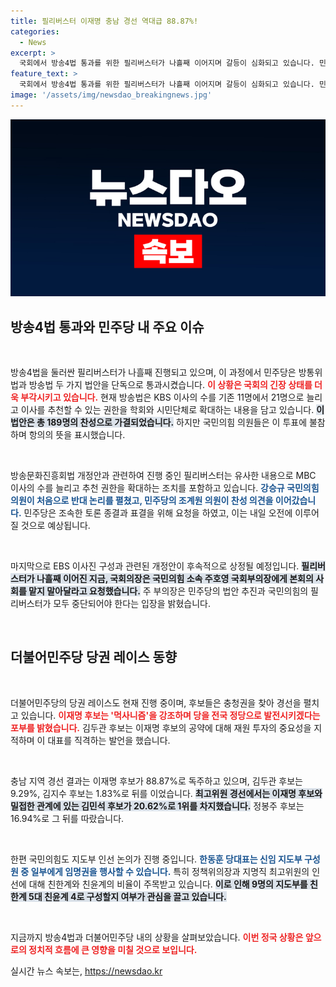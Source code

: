 ```yaml
---
title: 필리버스터 이재명 충남 경선 역대급 88.87%!
categories:
  - News
excerpt: >
  국회에서 방송4법 통과를 위한 필리버스터가 나흘째 이어지며 갈등이 심화되고 있습니다. 민주당은 방송법과 방통위법을 통과시킨 반면, 국민의힘은 강력히 반발하고 있습니다. 후속 법안 논의가 이어지는 가운데 당내 경선도 치열한 열기를 보이고 있습니다.
feature_text: >
  국회에서 방송4법 통과를 위한 필리버스터가 나흘째 이어지며 갈등이 심화되고 있습니다. 민주당은 방송법과 방통위법을 통과시킨 반면, 국민의힘은 강력히 반발하고 있습니다. 후속 법안 논의가 이어지는 가운데 당내 경선도 치열한 열기를 보이고 있습니다.
image: '/assets/img/newsdao_breakingnews.jpg'
---
```


<p><img src="/assets/img/newsdao_breakingnews.jpg" alt="implanttips 속보" /></p>

<h2 data-ke-size="size26">방송4법 통과와 민주당 내 주요 이슈</h2>

<p data-ke-size="size16">&nbsp;</p>

<p>방송4법을 둘러싼 필리버스터가 나흘째 진행되고 있으며, 이 과정에서 민주당은 방통위법과 방송법 두 가지 법안을 단독으로 통과시켰습니다. <b><span style="color: #ee2323;">이 상황은 국회의 긴장 상태를 더욱 부각시키고 있습니다.</span></b> 현재 방송법은 KBS 이사의 수를 기존 11명에서 21명으로 늘리고 이사를 추천할 수 있는 권한을 학회와 시민단체로 확대하는 내용을 담고 있습니다. <b><span style="background-color: #21538527;">이 법안은 총 189명의 찬성으로 가결되었습니다.</span></b> 하지만 국민의힘 의원들은 이 투표에 불참하며 항의의 뜻을 표시했습니다.</p>

<p data-ke-size="size16">&nbsp;</p>

<p>방송문화진흥회법 개정안과 관련하여 진행 중인 필리버스터는 유사한 내용으로 MBC 이사의 수를 늘리고 추천 권한을 확대하는 조치를 포함하고 있습니다. <b><span style="color: #1a5490;">강승규 국민의힘 의원이 처음으로 반대 논리를 펼쳤고, 민주당의 조계원 의원이 찬성 의견을 이어갔습니다.</span></b> 민주당은 조속한 토론 종결과 표결을 위해 요청을 하였고, 이는 내일 오전에 이루어질 것으로 예상됩니다. </p>

<p data-ke-size="size16">&nbsp;</p>

<p>마지막으로 EBS 이사진 구성과 관련된 개정안이 후속적으로 상정될 예정입니다. <b><span style="background-color: #21538527;">필리버스터가 나흘째 이어진 지금, 국회의장은 국민의힘 소속 주호영 국회부의장에게 본회의 사회를 맡지 말아달라고 요청했습니다.</span></b> 주 부의장은 민주당의 법안 추진과 국민의힘의 필리버스터가 모두 중단되어야 한다는 입장을 밝혔습니다. </p>

<p data-ke-size="size16">&nbsp;</p>

<h2 data-ke-size="size26">더불어민주당 당권 레이스 동향</h2>

<p data-ke-size="size16">&nbsp;</p>

<p>더불어민주당의 당권 레이스도 현재 진행 중이며, 후보들은 충청권을 찾아 경선을 펼치고 있습니다. <b><span style="color: #ee2323;">이재명 후보는 '먹사니즘'을 강조하며 당을 전국 정당으로 발전시키겠다는 포부를 밝혔습니다.</span></b> 김두관 후보는 이재명 후보의 공약에 대해 재원 투자의 중요성을 지적하며 이 대표를 직격하는 발언을 했습니다. </p>

<p data-ke-size="size16">&nbsp;</p>

<p>충남 지역 경선 결과는 이재명 후보가 88.87%로 독주하고 있으며, 김두관 후보는 9.29%, 김지수 후보는 1.83%로 뒤를 이었습니다. <b><span style="background-color: #21538527;">최고위원 경선에서는 이재명 후보와 밀접한 관계에 있는 김민석 후보가 20.62%로 1위를 차지했습니다.</span></b> 정봉주 후보는 16.94%로 그 뒤를 따랐습니다.</p>

<p data-ke-size="size16">&nbsp;</p>

<p>한편 국민의힘도 지도부 인선 논의가 진행 중입니다. <b><span style="color: #1a5490;">한동훈 당대표는 신임 지도부 구성원 중 일부에게 임명권을 행사할 수 있습니다.</span></b> 특히 정책위의장과 지명직 최고위원의 인선에 대해 친한계와 친윤계의 비율이 주목받고 있습니다. <b><span style="background-color: #21538527;">이로 인해 9명의 지도부를 친한계 5대 친윤계 4로 구성할지 여부가 관심을 끌고 있습니다.</span></b> </p>

<p data-ke-size="size16">&nbsp;</p>

<p>지금까지 방송4법과 더불어민주당 내의 상황을 살펴보았습니다. <b><span style="color: #ee2323;">이번 정국 상황은 앞으로의 정치적 흐름에 큰 영향을 미칠 것으로 보입니다.</span></b></p>
실시간 뉴스 속보는, <a href="https://newsdao.kr" rel="dofollow">https://newsdao.kr</a>


